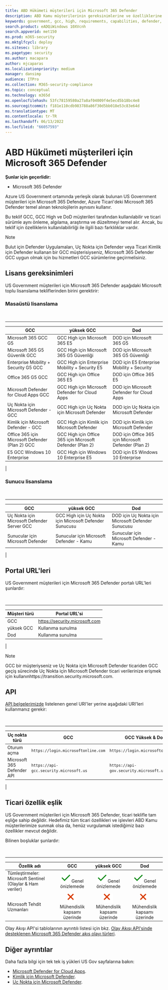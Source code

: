 ```yaml
---
title: ABD Hükümeti müşterileri için Microsoft 365 Defender
description: ABD Kamu müşterilerinin gereksinimlerine ve özelliklerine yönelik Microsoft 365 Defender hakkında bilgi edinin
keywords: government, gcc, high, requirements, capabilities, defender, Microsoft 365 Defender, xdr, dod
search.product: eADQiWindows 10XVcnh
search.appverid: met150
ms.prod: m365-security
ms.mktglfcycl: deploy
ms.sitesec: library
ms.pagetype: security
ms.author: macapara
author: mjcaparas
ms.localizationpriority: medium
manager: dansimp
audience: ITPro
ms.collection: M365-security-compliance
ms.topic: conceptual
ms.technology: m365d
ms.openlocfilehash: 53fc78159580a27a8af04009f4e5ecd5b18bc4e8
ms.sourcegitcommit: f181e110cdb983788a86f30d5bb018e53c83e64d
ms.translationtype: MT
ms.contentlocale: tr-TR
ms.lasthandoff: 06/13/2022
ms.locfileid: "66057593"
---
```

# <a name="microsoft-365-defender-for-us-government-customers"></a>ABD Hükümeti müşterileri için Microsoft 365 Defender

**Şunlar için geçerlidir:**
- Microsoft 365 Defender

Azure US Government ortamında yerleşik olarak bulunan US Government müşterileri için Microsoft 365 Defender, Azure Ticari'deki Microsoft 365 Defender temel alınan teknolojilerin aynısını kullanır.

Bu teklif GCC, GCC High ve DoD müşterileri tarafından kullanılabilir ve ticari sürümle aynı önleme, algılama, araştırma ve düzeltmeyi temel alır. Ancak, bu teklif için özelliklerin kullanılabilirliği ile ilgili bazı farklılıklar vardır.

> [!NOTE]
> Bulut için Defender Uygulamaları, Uç Nokta için Defender veya Ticari Kimlik için Defender kullanan bir GCC müşterisiyseniz, Microsoft 365 Defender GCC uygun olmak için bu hizmetleri GCC sürümlerine geçirmelisiniz.

## <a name="licensing-requirements"></a>Lisans gereksinimleri

US Government müşterileri için Microsoft 365 Defender aşağıdaki Microsoft toplu lisanslama tekliflerinden birini gerektirir:

### <a name="desktop-licensing"></a>Masaüstü lisanslama

<br />

****

|GCC|yüksek GCC|Dod|
|---|---|---|
|Microsoft 365 GCC G5|GCC High için Microsoft 365 E5|DOD için Microsoft 365 G5|
|Microsoft 365 G5 Güvenlik GCC|GCC High için Microsoft 365 G5 Güvenliği|DOD için Microsoft 365 G5 Güvenliği|
|Enterprise Mobility + Security G5 GCC|GCC High için Enterprise Mobility + Security E5|DOD için E5 Enterprise Mobility + Security|
|Office 365 G5 GCC|GCC High için Office 365 E5|DOD için Office 365 E5|
|Microsoft Defender for Cloud Apps GCC|GCC High için Microsoft Defender for Cloud Apps|DOD için Microsoft Defender for Cloud Apps|
|Uç Nokta için Microsoft Defender - GCC|GCC High için Uç Nokta için Microsoft Defender|DOD için Uç Nokta için Microsoft Defender|
|Kimlik için Microsoft Defender - GCC|GCC High için Kimlik için Microsoft Defender|DOD için Kimlik için Microsoft Defender|
|Office 365 için Microsoft Defender (Plan 2) GCC|GCC High için Office 365 için Microsoft Defender (Plan 2)|DOD için Office 365 için Microsoft Defender (Plan 2)|
|E5 GCC Windows 10 Enterprise|GCC High için Windows 10 Enterprise E5|DOD için E5 Windows 10 Enterprise|
|

### <a name="server-licensing"></a>Sunucu lisanslama

<br />

****

|GCC|yüksek GCC|Dod|
|---|---|---|
|Uç Nokta için Microsoft Defender Server GCC|GCC High için Uç Nokta için Microsoft Defender Sunucusu|DOD için Uç Nokta için Microsoft Defender Sunucusu|
|Sunucular için Microsoft Defender|Sunucular için Microsoft Defender - Kamu|Sunucular için Microsoft Defender - Kamu|
|

## <a name="portal-urls"></a>Portal URL'leri

US Government müşterileri için Microsoft 365 Defender portalı URL'leri şunlardır:

<br />

****

|Müşteri türü|Portal URL'si|
|---|---|
|GCC|<https://security.microsoft.com>|
|yüksek GCC|Kullanıma sunulma|
|Dod|Kullanıma sunulma|
|
> [!NOTE]
> GCC bir müşteriyseniz ve Uç Nokta için Microsoft Defender ticariden GCC geçiş sürecinde Uç Nokta için Microsoft Defender ticari verilerinize erişmek için kullanınhttps://transition.security.microsoft.com.

## <a name="api"></a>API

[API belgelerimizde](api-overview.md) listelenen genel URI'ler yerine aşağıdaki URI'leri kullanmanız gerekir:

<br />

****

|Uç nokta türü|GCC|GCC Yüksek & DoD|
|---|---|---|
|Oturum açma|`https://login.microsoftonline.com`|`https://login.microsoftonline.us`|
|Microsoft 365 Defender API|`https://api-gcc.security.microsoft.us`|`https://api-gov.security.microsoft.us`|
|

## <a name="feature-parity-with-commercial"></a>Ticari özellik eşlik

US Government müşterileri için Microsoft 365 Defender, ticari teklifle tam eşliğe sahip değildir. Hedefimiz tüm ticari özellikleri ve işlevleri ABD Kamu müşterilerimize sunmak olsa da, henüz vurgulamak istediğimiz bazı özellikler mevcut değildir.

Bilinen boşluklar şunlardır:

<br />

****

|Özellik adı|GCC|yüksek GCC|Dod|
|---|:---:|:---:|:---:|
|Tümleştirmeler: Microsoft Sentinel (Olaylar & Ham veriler)|![Evet](../defender-endpoint/images/svg/check-yes.svg) Genel önizlemede|![Evet](../defender-endpoint/images/svg/check-yes.svg) Genel önizlemede|![Evet](../defender-endpoint/images/svg/check-yes.svg) Genel önizlemede|
|Microsoft Tehdit Uzmanları|![Hayır](../defender-endpoint/images/svg/check-no.svg) Mühendislik kapsamı üzerinde|![Hayır](../defender-endpoint/images/svg/check-no.svg) Mühendislik kapsamı üzerinde|![Hayır](../defender-endpoint/images/svg/check-no.svg) Mühendislik kapsamı üzerinde|

Olay Akışı API'si tablolarının ayrıntılı listesi için bkz. [Olay Akışı API'sinde desteklenen Microsoft 365 Defender akış olayı türleri](supported-event-types.md).

## <a name="more-details"></a>Diğer ayrıntılar

Daha fazla bilgi için tek tek iş yükleri US Gov sayfalarına bakın:

- [Microsoft Defender for Cloud Apps](/enterprise-mobility-security/solutions/ems-cloud-app-security-govt-service-description).
- [Kimlik için Microsoft Defender](/enterprise-mobility-security/solutions/ems-mdi-govt-service-description).
- [Uç Nokta için Microsoft Defender](/microsoft-365/security/defender-endpoint/gov).
